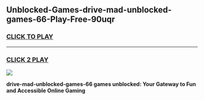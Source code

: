 
## Unblocked-Games-drive-mad-unblocked-games-66-Play-Free-90uqr
<h3>
<a href="https://premium76.site?title=drive-mad-unblocked-games-66&ref=18A1">CLICK TO PLAY</a></h3>
<hr>

<h3>
<a href="https://premium76.site?title=drive-mad-unblocked-games-66&ref=18A1">CLICK 2 PLAY</a>
  
</h3>

<a href="https://premium76.site?title=drive-mad-unblocked-games-66&ref=18A1"><img src="https://clearcache.store/games.png"></a>


**drive-mad-unblocked-games-66 games unblocked: Your Gateway to Fun and Accessible Online Gaming**
